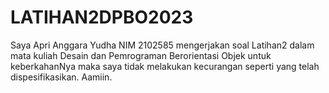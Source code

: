 # LATIHAN2DPBO2023
Saya Apri Anggara Yudha NIM 2102585 mengerjakan soal Latihan2 dalam mata kuliah 
Desain dan Pemrograman Berorientasi Objek untuk keberkahanNya maka saya 
tidak melakukan kecurangan seperti yang telah dispesifikasikan. Aamiin.
